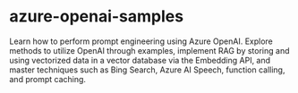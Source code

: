 # azure-openai-samples
Learn how to perform prompt engineering using Azure OpenAI. Explore methods to utilize OpenAI through examples, implement RAG by storing and using vectorized data in a vector database via the Embedding API, and master techniques such as Bing Search, Azure AI Speech, function calling, and prompt caching.
